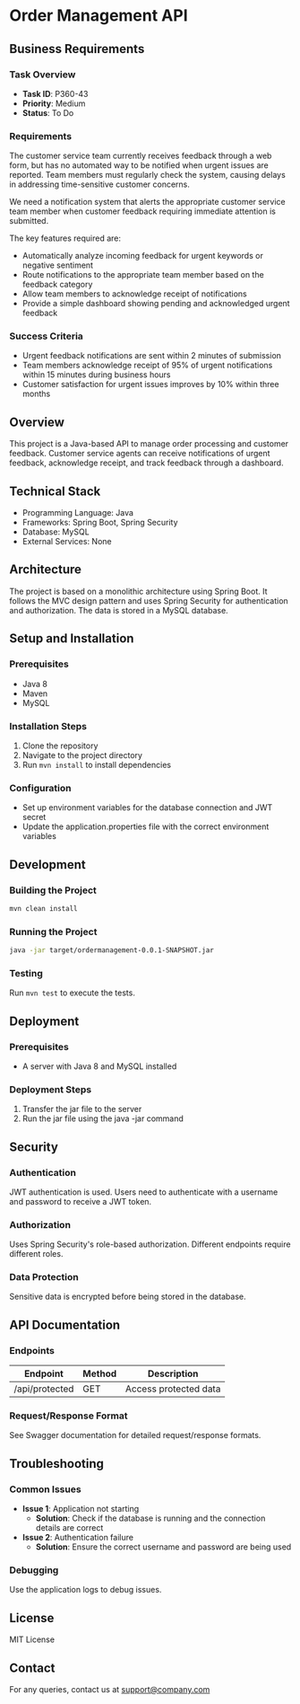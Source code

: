 # Order Management API

## Business Requirements
### Task Overview
- **Task ID**: P360-43
- **Priority**: Medium
- **Status**: To Do

### Requirements
The customer service team currently receives feedback through a web form, but has no automated way to be notified when urgent issues are reported. Team members must regularly check the system, causing delays in addressing time-sensitive customer concerns.

We need a notification system that alerts the appropriate customer service team member when customer feedback requiring immediate attention is submitted.

The key features required are:
- Automatically analyze incoming feedback for urgent keywords or negative sentiment
- Route notifications to the appropriate team member based on the feedback category
- Allow team members to acknowledge receipt of notifications
- Provide a simple dashboard showing pending and acknowledged urgent feedback

### Success Criteria
- Urgent feedback notifications are sent within 2 minutes of submission
- Team members acknowledge receipt of 95% of urgent notifications within 15 minutes during business hours
- Customer satisfaction for urgent issues improves by 10% within three months

## Overview
This project is a Java-based API to manage order processing and customer feedback. Customer service agents can receive notifications of urgent feedback, acknowledge receipt, and track feedback through a dashboard.

## Technical Stack
- Programming Language: Java
- Frameworks: Spring Boot, Spring Security
- Database: MySQL
- External Services: None

## Architecture
The project is based on a monolithic architecture using Spring Boot. It follows the MVC design pattern and uses Spring Security for authentication and authorization. The data is stored in a MySQL database.

## Setup and Installation
### Prerequisites
- Java 8
- Maven
- MySQL

### Installation Steps
1. Clone the repository
2. Navigate to the project directory
3. Run `mvn install` to install dependencies

### Configuration
- Set up environment variables for the database connection and JWT secret
- Update the application.properties file with the correct environment variables

## Development
### Building the Project
```bash
mvn clean install
```

### Running the Project
```bash
java -jar target/ordermanagement-0.0.1-SNAPSHOT.jar
```

### Testing
Run `mvn test` to execute the tests.

## Deployment
### Prerequisites
- A server with Java 8 and MySQL installed

### Deployment Steps
1. Transfer the jar file to the server
2. Run the jar file using the java -jar command

## Security
### Authentication
JWT authentication is used. Users need to authenticate with a username and password to receive a JWT token.

### Authorization
Uses Spring Security's role-based authorization. Different endpoints require different roles.

### Data Protection
Sensitive data is encrypted before being stored in the database.

## API Documentation
### Endpoints
| Endpoint | Method | Description |
|----------|--------|-------------|
| /api/protected | GET | Access protected data |

### Request/Response Format
See Swagger documentation for detailed request/response formats.

## Troubleshooting
### Common Issues
- **Issue 1**: Application not starting
  - **Solution**: Check if the database is running and the connection details are correct
- **Issue 2**: Authentication failure
  - **Solution**: Ensure the correct username and password are being used

### Debugging
Use the application logs to debug issues.

## License
MIT License

## Contact
For any queries, contact us at support@company.com